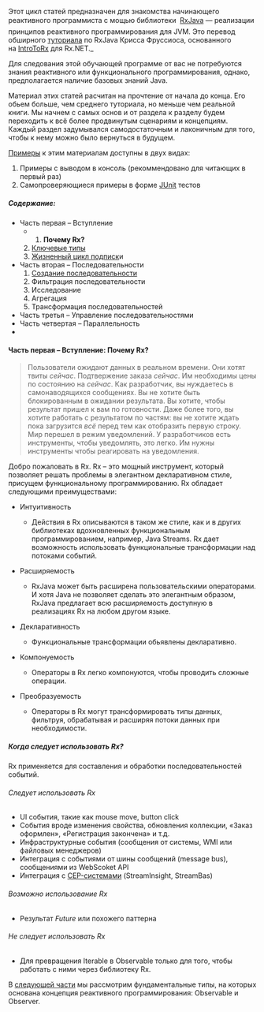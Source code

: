 Этот цикл статей предназначен для знакомства начинающего реактивного программиста с мощью библиотеки 
[RxJava](https://github.com/ReactiveX/RxJava) — реализации принципов реактивного программирования для JVM. 
Это перевод обширного [туториала](https://github.com/Froussios/Intro-To-RxJava) по RxJava Крисса Фруссиоса, 
основанного на [IntroToRx](http://www.introtorx.com/) для Rx.NET._

Для следования этой обучающей программе от вас не потребуются знания реактивного или функционального программирования, однако, предполагается наличие базовых знаний Java.

Материал этих статей расчитан на прочтение от начала до конца. Его обьем больше, чем среднего туториала, но меньше чем реальной книги. Мы начнем с самых основ и от раздела к разделу будем переходить к всё более продвинутым сценариям и концепциям. Каждый раздел задумывался самодостаточным и лаконичным для того, чтобы к нему можно было вернуться в будущем. 

[Примеры](https://github.com/Froussios/Intro-To-RxJava/tree/master/tests/java/itrx) к этим материалам доступны в двух видах:

1. Примеры с выводом в консоль (рекоммендовано для читающих в первый раз)
2. Самопроверяющиеся примеры в форме [JUnit](http://junit.org/) тестов 

##### Содержание:

- Часть первая – Вступление  
    - 1. **Почему Rx?**
    2. [Ключевые типы](http://habrahabr.ru/post/270023/)
    3. [Жизненный цикл подписк](http://habrahabr.ru/post/270975/)и
- Часть вторая – Последовательности  
    1. [Создание последовательности](https://habrahabr.ru/post/281633/)
    2. Фильтрация последовательности
    3. Исследование
    4. Агрегация
    5. Трансформация последовательностей
- Часть третья – Управление последовательностями
- Часть четвертая – Параллельность
- 
#### Часть первая – Вступление: **Почему Rx?**


> Пользователи ожидают данных в реальном времени. Они хотят твиты _сейчас_. Подтвержение заказа _сейчас_. Им необходимы цены по состоянию на _сейчас_. Как разработчик, вы нуждаетесь в самонаводящихся сообщениях. Вы не хотите быть блокированным в ожидании результата. Вы хотите, чтобы результат пришел к вам по готовности. Даже более того, вы хотите работать с результатом по частям: вы не хотите ждать пока загрузится _всё_ перед тем как отобразить первую строку. Мир перешел в режим уведомлений. У разработчиков есть инструменты, чтобы уведомлять, это легко. Им нужны инструменты чтобы реагировать на уведомления.

  

Добро пожаловать в Rx. Rx – это мощный инструмент, который позволяет решать проблемы в элегантном декларативном стиле, присущем функциональному программированию. Rx обладает следующими преимуществами:

- Интуитивность  
    - Действия в Rx описываются в таком же стиле, как и в других библиотеках вдохновленных функциональным программированием, например, Java Streams. Rx дает возможность использовать функциональные трансформации над потоками событий.
    
- Расширяемость  
    - RxJava может быть расширена пользовательскими операторами. И хотя Java не позволяет сделать это элегантным образом, RxJava предлагает всю расширяемость доступную в реализациях Rx на любом другом языке.
    
- Декларативность  
    - Функциональные трансформации обьявлены декларативно.
    
- Компонуемость  
    - Операторы в Rx легко компонуются, чтобы проводить сложные операции.
    
- Преобразуемость  
    - Операторы в Rx могут трансформировать типы данных, фильтруя, обрабатывая и расширяя потоки данных при необходимости.
    
##### **Когда следует использовать Rx?**

Rx применяется для составления и обработки последовательностей событий.

###### Следует использовать Rx
- UI события, такие как mouse move, button click
- События вроде изменения свойства, обновления коллекции, «Заказ оформлен», «Регистрация закончена» и т.д.
- Инфраструктурные события (сообщения от системы, WMI или файловых менеджеров)
- Интеграция с событиями от шины сообщений (message bus), сообщениями из WebScoket API
- Интеграция с [CEP-системами](https://ru.wikipedia.org/wiki/%D0%9E%D0%B1%D1%80%D0%B0%D0%B1%D0%BE%D1%82%D0%BA%D0%B0_%D1%81%D0%BB%D0%BE%D0%B6%D0%BD%D1%8B%D1%85_%D1%81%D0%BE%D0%B1%D1%8B%D1%82%D0%B8%D0%B9) (StreamInsight, StreamBas)

###### Возможно использование Rx
- Результат _Future_ или похожего паттерна
###### Не следует использовать Rx
- Для превращения Iterable в Observable только для того, чтобы работать с ними через библиотеку Rx.

В [следующей части](http://habrahabr.ru/post/270023/) мы рассмотрим фундаментальные типы, на которых основана концепция реактивного программирования: Observable и Observer.